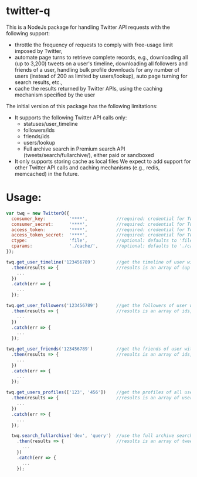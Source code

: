 # twitter-q
This is a NodeJs package for handling Twitter API requests with the following support:
- throttle the frequency of requests to comply with free-usage limit imposed by Twitter,
- automate page turns to retrieve complete records, e.g., downloading all (up to 3,200) tweets on a user's timeline, downloading all followers and friends of a user, handling bulk profile downloads for any number of users (instead of 200 as limited by users/lookup), auto page turning for search results, etc.,
- cache the results returned by Twitter APIs, using the caching mechanism specified by the user

The initial version of this package has the following limitations:
- It supports the following Twitter API calls only:
  - statuses/user_timeline
  - followers/ids
  - friends/ids
  - users/lookup
  - Full archive search in Premium search API (tweets/search/fullarchive/), either paid or sandboxed
- It only supports storing cache as local files
We expect to add support for other Twitter API calls and caching mechanisms (e.g., redis, memcached) in the future.

# Usage:
```js
var twq = new TwitterQ({
  consumer_key:         '****',           //required: credential for Twitter APIs
  consumer_secret:      '****',           //required: credential for Twitter APIs
  access_token:         '****',           //required: credential for Twitter APIs
  access_token_secret:  '****',           //required: credential for Twitter APIs
  ctype:                'file',           //optional: defaults to 'file'
  cparams:              './cache/',       //optional: defaults to './cache/' for 'file'
});

twq.get_user_timeline('123456789')        //get the timeline of user with id '123456789' (auto pagedown), returns a promise
  .then(results => {                      //results is an array of (up to 3,200, as the maximum limit allowed by Twitter API even with page downs) tweets, each an object in Twitter API format
    ...
  })
  .catch(err => {
    ...
  });

twq.get_user_followers('123456789')       //get the followers of user with id '123456789' (auto pagedown), returns a promise
  .then(results => {                      //results is an array of ids, each a string
    ...
  })
  .catch(err => {
    ...
  });

twq.get_user_friends('123456789')         //get the friends of user with id '123456789' (auto pagedown), returns a promise
  .then(results => {                      //results is an array of ids, each a string
    ...
  })
  .catch(err => {
    ...
  });

twq.get_users_profiles(['123', '456'])    //get the profiles of all users in the array (the function will automatically partition the array into chunks of 200 users to conform with the Twitter API limit), returns a promise
  .then(results => {                      //results is an array of user objects, each containing keys such as id_str, screen_name, location, etc.
    ...
  })
  .catch(err => {
    ...
  });

  twq.search_fullarchive('dev', 'query')  //use the full archive search of Twitter Premium API (either sandbox or paid) to search for 'query', under development environment 'dev', returns a promise
    .then(results => {                    //results is an array of tweets, each an object in Twitter API format.
      ...
    })
    .catch(err => {
      ...
    });  
```

